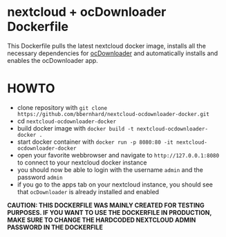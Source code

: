 # nextcloud + ocDownloader Dockerfile

This Dockerfile pulls the latest nextcloud docker image, installs all the necessary dependencies for [ocDownloader](https://github.com/e-alfred/ocdownloader) and automatically installs
and enables the ocDownloader app. 

# HOWTO

* clone repository with `git clone https://github.com/bbernhard/nextcloud-ocdownloader-docker.git`
* cd `nextcloud-ocdownloader-docker`
* build docker image with `docker build -t nextcloud-ocdownloader-docker .`
* start docker container with `docker run -p 8080:80 -it nextcloud-ocdownloader-docker`
* open your favorite webbrowser and navigate to `http://127.0.0.1:8080` to connect to your nextcloud docker instance
* you should now be able to login with the username `admin` and the password `admin`
* if you go to the apps tab on your nextcloud instance, you should see that `ocDownloader` is already installed and enabled

**CAUTION: THIS DOCKERFILE WAS MAINLY CREATED FOR TESTING PURPOSES. IF YOU WANT TO USE THE DOCKERFILE IN PRODUCTION, MAKE SURE TO CHANGE THE HARDCODED NEXTCLOUD ADMIN PASSWORD IN THE DOCKERFILE** 
